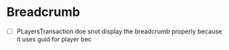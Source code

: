 # Breadcrumb
- [ ] PLayers<player>Transaction doe snot display the breadcrumb properly because it uses guid for player bec